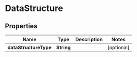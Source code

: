 # DataStructure

## Properties
Name | Type | Description | Notes
------------ | ------------- | ------------- | -------------
**dataStructureType** | **String** |  |  [optional]
